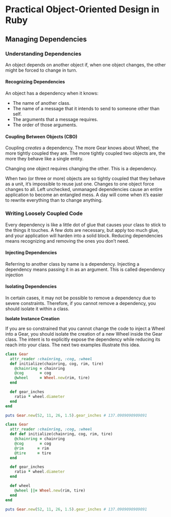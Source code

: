 # Practical Object-Oriented Design in Ruby

## Managing Dependencies

### Understanding Dependencies

An object depends on another object if, when one object changes, the other might be forced to change in turn.

#### Recognizing Dependencies

An object has a dependency when it knows:

- The name of another class.
- The name of a message that it intends to send to someone other than self.
- The arguments that a message requires.
- The order of those arguments.

#### Coupling Between Objects (CBO)

Coupling *creates* a dependency. The more Gear knows about Wheel, the more tightly coupled they are. The more tightly coupled two objects are, the more they behave like a single entity.

Changing one object requires changing the other. This is a dependency.

When two (or three or more) objects are so tightly coupled that they behave as a unit, it’s impossible to reuse just one. Changes to one object force changes to all. Left unchecked, unmanaged dependencies cause an entire application to become an entangled mess. A day will come when it’s easier to rewrite everything than to change anything.

### Writing Loosely Coupled Code

Every dependency is like a little dot of glue that causes your class to stick to the things it touches. A few dots are necessary, but apply too much glue, and your application will harden into a solid block. Reducing dependencies means recognizing and removing the ones you don’t need.

#### Injecting Dependencies

Referring to another class by name is a dependency. Injecting a dependency means passing it in as an argument. This is called dependency injection

#### Isolating Dependencies

In certain cases, it may not be possible to remove a dependency due to severe constraints. Therefore, if you cannot remove a dependency, you should isolate it within a class.

**Isolate Instance Creation**

If you are so constrained that you cannot change the code to inject a Wheel into a Gear, you should isolate the creation of a new Wheel inside the Gear class. The intent is to explicitly expose the dependency while reducing its reach into your class. The next two examples illustrate this idea.

```ruby
class Gear
  attr_reader :chainring, :cog, :wheel
  def initialize(chainring, cog, rim, tire)
    @chainring = chainring
    @cog       = cog
    @wheel     = Wheel.new(rim, tire)
  end

  def gear_inches
    ratio * wheel.diameter
  end 
end

puts Gear.new(52, 11, 26, 1.5).gear_inches # 137.0909090909091
```

```ruby
class Gear
  attr_reader :chainring, :cog, :wheel
  def def initialize(chainring, cog, rim, tire)
    @chainring = chainring
    @cog       = cog
    @rim      = rim
    @tire     = tire
  end

  def gear_inches
    ratio * wheel.diameter
  end

  def wheel
    @wheel ||= Wheel.new(rim, tire)
  end
end

puts Gear.new(52, 11, 26, 1.5).gear_inches # 137.0909090909091
```